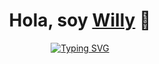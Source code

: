 <div align="center">
 <h1 align="center">Hola, soy <a href="https://www.linkedin.com/in/wahc/">Willy</a> 👋</h1>
</div>
<p align="center">
 <a href="https://github.com/SrWilly19"><img src="https://readme-typing-svg.herokuapp.com?font=Fira+Code&size=26&duration=4700&pause=850&color=39F731&random=false&width=435&lines=Full-Stack+Developer;Front-End+Developer;Back-End+Developer;Games+2D%2F3D+Developer" alt="Typing SVG" /></a>
</p>
<!--
**SrWilly19/SrWilly19** is a ✨ _special_ ✨ repository because its `README.md` (this file) appears on your GitHub profile.

Here are some ideas to get you started:

- 🔭 I’m currently working on ...
- 🌱 I’m currently learning ...
- 👯 I’m looking to collaborate on ...
- 🤔 I’m looking for help with ...
- 💬 Ask me about ...
- 📫 How to reach me: ...
- 😄 Pronouns: ...
- ⚡ Fun fact: ...
-->
